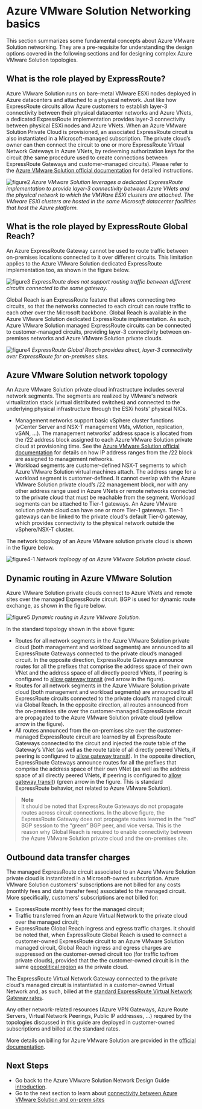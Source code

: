 # Azure VMware Solution Networking basics
This section summarizes some fundamental concepts about Azure VMware Solution networking. They are a pre-requisite for understanding the design options covered in the following sections and for designing complex Azure VMware Solution topologies.

## What is the role played by ExpressRoute?
Azure VMware Solution runs on bare-metal VMware ESXi nodes deployed in Azure datacenters and attached to a physical network. Just like how ExpressRoute circuits allow Azure customers to establish layer-3 connectivity between their physical datacenter networks and Azure VNets, a dedicated ExpressRoute implementation provides layer-3 connectivity between physical ESXi nodes and Azure VNets. 
When an Azure VMware Solution Private Cloud is provisioned, an associated ExpressRoute circuit is also instantiated in a Microsoft-managed subscription. The private cloud’s owner can then connect the circuit to one or more ExpressRoute Virtual Network Gateways in Azure VNets, by redeeming authorization keys for the circuit (the same procedure used to create connections between ExpressRoute Gateways and customer-managed circuits). Please refer to the [Azure VMware Solution official documentation](https://learn.microsoft.com/azure/azure-vmware/deploy-azure-vmware-solution?tabs=azure-portal#connect-to-azure-virtual-network-with-expressroute ) for detailed instructions.
 
![figure2](media/figure2.png) 
*Azure VMware Solution leverages a dedicated ExpressRoute implementation to provide layer-3 connectivity between Azure VNets and the physical network to which the VMWare ESXi clusters are attached. The VMware ESXi clusters are hosted in the same Microsoft datacenter facilities that host the Azure platform.*

## What is the role played by ExpressRoute Global Reach?
An Azure ExpressRoute Gateway cannot be used to route traffic between on-premises locations connected to it over different circuits. This limitation applies to the Azure VMware Solution dedicated ExpressRoute implementation too, as shown in the figure below.
 
![figure3](media/figure3.png) 
*ExpressRoute does not support routing traffic between different circuits connected to the same gateway.*

Global Reach is an ExpressRoute feature that allows connecting two circuits, so that the networks connected to each circuit can route traffic to each other over the Microsoft backbone. Global Reach is available in the Azure VMware Solution dedicated ExpressRoute implementation. As such, Azure VMware Solution managed ExpressRoute circuits can be connected to customer-managed circuits, providing layer-3 connectivity between on-premises networks and Azure VMware Solution private clouds.
 
![figure4](media/figure4.png) 
*ExpressRoute Global Reach provides direct, layer-3 connectivity over ExpressRoute for on-premises sites.*

## Azure VMware Solution network topology
An Azure VMware Solution private cloud infrastructure includes several network segments. The segments are realized by VMware's network virtualization stack (virtual distributed switches) and connected to the underlying physical infrastructure through the ESXi hosts' physical NICs.  
- Management networks support  basic vSphere cluster functions (vCenter Server and NSX-T management VMs, vMotion, replication, vSAN, …). The management networks’ address space is allocated from the /22 address block assigned to each Azure VMware Solution private cloud at provisioning time. See the [Azure VMware Solution official documentation](https://learn.microsoft.com/azure/azure-vmware/tutorial-network-checklist#routing-and-subnet-considerations) for details on how IP address ranges from the /22 block are assigned to management networks. 
- Workload segments are customer-defined NSX-T segments to which Azure VMware Solution virtual machines attach. The address range for a workload segment is customer-defined. It cannot overlap with the Azure VMware Solution private cloud’s /22 management block, nor with any other address range used in Azure VNets or remote networks connected to the private cloud that must be reachable from the segment. Workload segments can be attached to Tier-1 gateways. An Azure VMware solution private cloud can have one or more Tier-1 gateways. Tier-1 gateways can be linked to the private cloud's default Tier-0 gateway, which provides connectivity to the physical network outside the vSphere/NSX-T cluster. 

The network topology of an Azure VMware solution private cloud is shown in the figure below.

![figure4-1](media/figure4-1.png) 
*Network toploogy of an Azure VMware Solution private cloud.*

## Dynamic routing in Azure VMware Solution
Azure VMware Solution private clouds connect to Azure VNets and remote sites over the managed ExpressRoute circuit. BGP is used for dynamic route exchange, as shown in the figure below.
 
![figure5](media/figure5.png) 
*Dynamic routing in Azure VMware Solution.*

In the standard topology shown in the above figure:
- Routes for all network segments in the Azure VMware Solution private cloud (both management and workload segments) are announced to all ExpressRoute Gateways connected to the private cloud’s managed circuit. In the opposite direction, ExpressRoute Gateways announce routes for all the prefixes that comprise the address space of their own VNet and the address space of all directly peered VNets, if peering is configured to [allow gateway transit](https://learn.microsoft.com/azure/virtual-network/virtual-network-peering-overview#gateways-and-on-premises-connectivity) (red arrow in the figure). 
- Routes for all network segments in the Azure VMware Solution private cloud (both management and workload segments) are announced to all ExpressRoute circuits connected to the private cloud’s managed circuit via Global Reach. In the opposite direction, all routes announced from the on-premises site over the customer-managed ExpressRoute circuit are propagated to the Azure VMware Solution private cloud (yellow arrow in the figure).
- All routes announced from the on-premises site over the customer-managed ExpressRoute circuit are learned by all ExpressRoute Gateways connected to the circuit and injected the route table of the Gateway’s VNet (as well as the route table of all directly peered VNets, if peering is configured to [allow gateway transit](https://learn.microsoft.com/azure/virtual-network/virtual-network-peering-overview#gateways-and-on-premises-connectivity)). In the opposite direction, ExpressRoute Gateways announce routes for all the prefixes that comprise the address space of their own VNet (as well as the address space of all directly peered VNets, if peering is configured to [allow gateway transit](https://learn.microsoft.com/azure/virtual-network/virtual-network-peering-overview#gateways-and-on-premises-connectivity)) (green arrow in the figure. This is standard ExpressRoute behavior, not related to Azure VMware Solution). 

> **Note** <br>
> It should be noted that ExpressRoute Gateways do not propagate routes across circuit connections. In the above figure, the ExpressRoute Gateway does not propagate routes learned in the “red” BGP session to the “green” BGP peer, and vice versa. This is the reason why Global Reach is required to enable connectivity between the Azure VMware Solution private cloud and the on-premises site.

## Outbound data transfer charges
The managed ExpressRoute circuit associated to an Azure VMware Solution private cloud is instantiated in a Microsoft-owned subscription. Azure VMware Solution customers' subscriptions are not billed for any costs (monthly fees and data transfer fees) associated to the managed circuit. More specifically, customers' subscriptions are not billed for:
- ExpressRoute monthly fees for the managed circuit;
- Traffic transferred from an Azure Virtual Network to the private cloud over the managed circuit;
- ExpressRoute Global Reach ingress and egress traffic charges. It should be noted that, when ExpressRoute Global Reach is used to connect a customer-owned ExpressRoute circuit to an Azure VMware Solution managed circuit, Global Reach ingress and egress charges are suppressed on the customer-owned circuit too (for traffic to/from private clouds), provided that the the customer-owned circuit is in the same [geopolitical region](https://learn.microsoft.com/azure/expressroute/expressroute-locations#locations) as the private cloud.

The ExpressRoute Virtual Network Gateway connected to the private cloud's managed circuit is instantiated in a customer-owned Virtual Network and, as such, billed at the [standard ExpressRoute Virtual Network Gateway rates](https://azure.microsoft.com/pricing/details/expressroute/). 

Any other network-related resources (Azure VPN Gateways, Azure Route Servers, Virtual Network Peerings, Public IP addresses, ...) required by the topologies discussed in this guide are deployed in customer-owned subscriptions and billed at the standard rates.  

More details on billing for Azure VMware Solution are provided in the [official documentation](https://learn.microsoft.com/azure/azure-vmware/faq#billing).

## Next Steps
- Go back to the Azure VMware Solution Network Design Guide [introduction](readme.md).
- Go to the next section to learn about [connectivity between Azure VMware Solution and on-prem sites](onprem-connectivity.md) 
